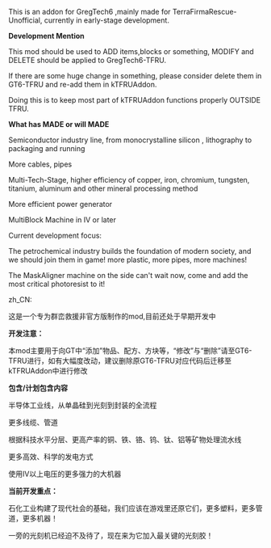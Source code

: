 This is an addon for GregTech6 ,mainly made for TerraFirmaRescue-Unofficial, currently in early-stage development.


**Development Mention**

This mod should be used to ADD items,blocks or something, MODIFY and DELETE should be applied to GregTech6-TFRU.

If there are some huge change in something, please consider delete them in GT6-TFRU and re-add them in kTFRUAddon.

Doing this is to keep most part of kTFRUAddon functions properly OUTSIDE TFRU.


**What has MADE or will MADE**

Semiconductor industry line, from monocrystalline silicon , lithography to packaging and running

More cables, pipes

Multi-Tech-Stage, higher efficiency of copper, iron, chromium, tungsten, titanium, aluminum and other mineral processing method

More efficient power generator

MultiBlock Machine in IV or later


Current development focus:

The petrochemical industry builds the foundation of modern society, and we should join them in game! more plastic, more pipes, more machines!

The MaskAligner machine on the side can't wait now, come and add the most critical photoresist to it!


zh_CN:

这是一个专为群峦救援非官方版制作的mod,目前还处于早期开发中


**开发注意：**

本mod主要用于向GT中“添加”物品、配方、方块等，“修改”与“删除”请至GT6-TFRU进行，如有大幅度改动，建议删除原GT6-TFRU对应代码后迁移至kTFRUAddon中进行修改


**包含/计划包含内容**

半导体工业线，从单晶硅到光刻到封装的全流程

更多线缆、管道

根据科技水平分层、更高产率的铜、铁、铬、钨、钛、铝等矿物处理流水线

更多高效、科学的发电方式

使用IV以上电压的更多强力的大机器

**当前开发重点：**

石化工业构建了现代社会的基础，我们应该在游戏里还原它们，更多塑料，更多管道，更多机器！

一旁的光刻机已经迫不及待了，现在来为它加入最关键的光刻胶！